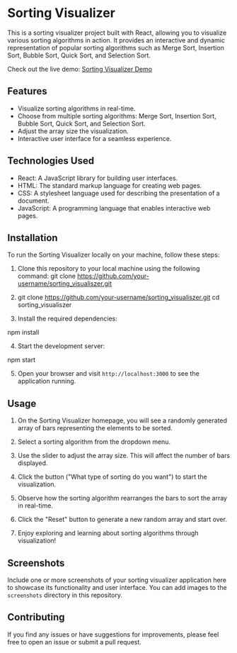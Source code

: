 # Sorting Visualizer

This is a sorting visualizer project built with React, allowing you to visualize various sorting algorithms in action. It provides an interactive and dynamic representation of popular sorting algorithms such as Merge Sort, Insertion Sort, Bubble Sort, Quick Sort, and Selection Sort.

Check out the live demo: [Sorting Visualizer Demo](https://piuspk.github.io/sorting_visualiszer/)

## Features

- Visualize sorting algorithms in real-time.
- Choose from multiple sorting algorithms: Merge Sort, Insertion Sort, Bubble Sort, Quick Sort, and Selection Sort.
- Adjust the array size the visualization.
- Interactive user interface for a seamless experience.

## Technologies Used

- React: A JavaScript library for building user interfaces.
- HTML: The standard markup language for creating web pages.
- CSS: A stylesheet language used for describing the presentation of a document.
- JavaScript: A programming language that enables interactive web pages.

## Installation

To run the Sorting Visualizer locally on your machine, follow these steps:

1. Clone this repository to your local machine using the following command:
   git clone https://github.com/your-username/sorting_visualiszer.git
   
2. git clone https://github.com/your-username/sorting_visualiszer.git
   cd sorting_visualiszer


3. Install the required dependencies:

npm install

4. Start the development server:

npm start

5. Open your browser and visit `http://localhost:3000` to see the application running.

## Usage

1. On the Sorting Visualizer homepage, you will see a randomly generated array of bars representing the elements to be sorted.

2. Select a sorting algorithm from the dropdown menu.

3. Use the slider to adjust the array size. This will affect the number of bars displayed.

5. Click the button ("What type of sorting do you want") to start the visualization.

6. Observe how the sorting algorithm rearranges the bars to sort the array in real-time.

8. Click the "Reset" button to generate a new random array and start over.

9. Enjoy exploring and learning about sorting algorithms through visualization!

## Screenshots

Include one or more screenshots of your sorting visualizer application here to showcase its functionality and user interface. You can add images to the `screenshots` directory in this repository.

## Contributing
 If you find any issues or have suggestions for improvements, please feel free to open an issue or submit a pull request.





